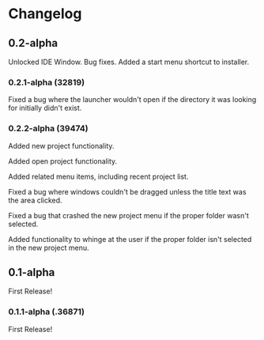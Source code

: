 # Changelog

## 0.2-alpha
Unlocked IDE Window. Bug fixes.
Added a start menu shortcut to installer.

### 0.2.1-alpha (32819)
Fixed a bug where the launcher wouldn't open if the directory it was looking for initially didn't exist.

### 0.2.2-alpha (39474)

Added new project functionality.

Added open project functionality.

Added related menu items, including recent project list.

Fixed a bug where windows couldn't be dragged unless the title text was the area clicked.

Fixed a bug that crashed the new project menu if the proper folder wasn't selected.

Added functionality to whinge at the user if the proper folder isn't selected in the new project menu.

## 0.1-alpha
First Release!

### 0.1.1-alpha (.36871)
First Release!

